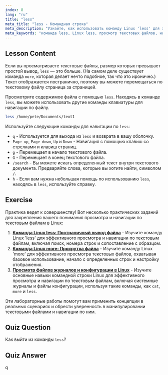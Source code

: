 ```yaml
---
index: 8
lang: "ru"
title: "less"
meta_title: "less - Командная строка"
meta_description: "Узнайте, как использовать команду Linux 'less' для эффективного просмотра и навигации по текстовым файлам. Освойте постраничный вывод, поиск и выход с помощью этого руководства для начинающих."
meta_keywords: "команда less, Linux less, просмотр текстовых файлов, навигация по файлам, учебник Linux, Linux для начинающих, руководство по Linux"
---
```


## Lesson Content

Если вы просматриваете текстовые файлы, размер которых превышает простой вывод, `less` — это больше. (На самом деле существует команда `more`, которая делает нечто подобное, так что это иронично.) Текст отображается постранично, поэтому вы можете перемещаться по текстовому файлу страница за страницей.

Просмотрите содержимое файла с помощью `less`. Находясь в команде `less`, вы можете использовать другие команды клавиатуры для навигации по файлу.

```bash
less /home/pete/Documents/text1
```

Используйте следующие команды для навигации по `less`:

- `q` - Используется для выхода из `less` и возврата в вашу оболочку.
- `Page up`, `Page down`, `Up` и `Down` - Навигация с помощью клавиш со стрелками и клавиш страниц.
- `g` - Перемещает в начало текстового файла.
- `G` - Перемещает в конец текстового файла.
- `/search` - Вы можете искать определенный текст внутри текстового документа. Предваряйте слова, которые вы хотите найти, символом `/`.
- `h` - Если вам нужна небольшая помощь по использованию `less`, находясь в `less`, используйте справку.

## Exercise

Практика ведет к совершенству! Вот несколько практических заданий для закрепления вашего понимания просмотра и навигации по текстовым файлам в Linux:

1. **[Команда Linux less: Постраничный вывод файла](https://labex.io/ru/labs/linux-linux-less-command-file-paging-214301)** - Изучите команду Linux 'less' для эффективного просмотра и навигации по текстовым файлам, включая поиск, номера строк и сопоставление с образцом.
2. **[Команда Linux more: Прокрутка файла](https://labex.io/ru/labs/linux-linux-more-command-file-scrolling-214299)** - Изучите команду Linux 'more' для эффективного просмотра текстовых файлов, охватывая базовое использование, начало с определенных строк и настройку отображения.
3. **[Просмотр файлов журналов и конфигурации в Linux](https://labex.io/ru/labs/linux-viewing-log-and-configuration-files-in-linux-387914)** - Изучите основные навыки командной строки Linux для эффективного просмотра и навигации по текстовым файлам, включая системные журналы и файлы конфигурации, используя такие команды, как `cat`, `more` и `less`.

Эти лабораторные работы помогут вам применить концепции в реальных сценариях и обрести уверенность в манипулировании текстовыми файлами и навигации по ним.

## Quiz Question

Как выйти из команды `less`?

## Quiz Answer

q